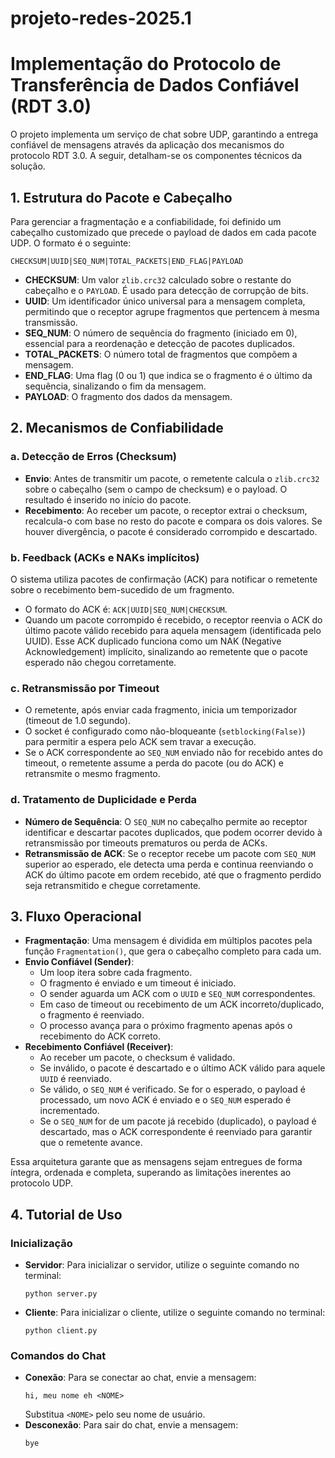 # projeto-redes-2025.1
# Implementação do Protocolo de Transferência de Dados Confiável (RDT 3.0)

O projeto implementa um serviço de chat sobre UDP, garantindo a entrega confiável de mensagens através da aplicação dos mecanismos do protocolo RDT 3.0. A seguir, detalham-se os componentes técnicos da solução.

## 1. Estrutura do Pacote e Cabeçalho

Para gerenciar a fragmentação e a confiabilidade, foi definido um cabeçalho customizado que precede o payload de dados em cada pacote UDP. O formato é o seguinte:

`CHECKSUM|UUID|SEQ_NUM|TOTAL_PACKETS|END_FLAG|PAYLOAD`

* **CHECKSUM**: Um valor `zlib.crc32` calculado sobre o restante do cabeçalho e o `PAYLOAD`. É usado para detecção de corrupção de bits.
* **UUID**: Um identificador único universal para a mensagem completa, permitindo que o receptor agrupe fragmentos que pertencem à mesma transmissão.
* **SEQ_NUM**: O número de sequência do fragmento (iniciado em 0), essencial para a reordenação e detecção de pacotes duplicados.
* **TOTAL_PACKETS**: O número total de fragmentos que compõem a mensagem.
* **END_FLAG**: Uma flag (0 ou 1) que indica se o fragmento é o último da sequência, sinalizando o fim da mensagem.
* **PAYLOAD**: O fragmento dos dados da mensagem.

## 2. Mecanismos de Confiabilidade

### a. Detecção de Erros (Checksum)

* **Envio**: Antes de transmitir um pacote, o remetente calcula o `zlib.crc32` sobre o cabeçalho (sem o campo de checksum) e o payload. O resultado é inserido no início do pacote.
* **Recebimento**: Ao receber um pacote, o receptor extrai o checksum, recalcula-o com base no resto do pacote e compara os dois valores. Se houver divergência, o pacote é considerado corrompido e descartado.

### b. Feedback (ACKs e NAKs implícitos)

O sistema utiliza pacotes de confirmação (ACK) para notificar o remetente sobre o recebimento bem-sucedido de um fragmento.

* O formato do ACK é: `ACK|UUID|SEQ_NUM|CHECKSUM`.
* Quando um pacote corrompido é recebido, o receptor reenvia o ACK do último pacote válido recebido para aquela mensagem (identificada pelo UUID). Esse ACK duplicado funciona como um NAK (Negative Acknowledgement) implícito, sinalizando ao remetente que o pacote esperado não chegou corretamente.

### c. Retransmissão por Timeout

* O remetente, após enviar cada fragmento, inicia um temporizador (timeout de 1.0 segundo).
* O socket é configurado como não-bloqueante (`setblocking(False)`) para permitir a espera pelo ACK sem travar a execução.
* Se o ACK correspondente ao `SEQ_NUM` enviado não for recebido antes do timeout, o remetente assume a perda do pacote (ou do ACK) e retransmite o mesmo fragmento.

### d. Tratamento de Duplicidade e Perda

* **Número de Sequência**: O `SEQ_NUM` no cabeçalho permite ao receptor identificar e descartar pacotes duplicados, que podem ocorrer devido à retransmissão por timeouts prematuros ou perda de ACKs.
* **Retransmissão de ACK**: Se o receptor recebe um pacote com `SEQ_NUM` superior ao esperado, ele detecta uma perda e continua reenviando o ACK do último pacote em ordem recebido, até que o fragmento perdido seja retransmitido e chegue corretamente.

## 3. Fluxo Operacional

* **Fragmentação**: Uma mensagem é dividida em múltiplos pacotes pela função `Fragmentation()`, que gera o cabeçalho completo para cada um.
* **Envio Confiável (Sender)**:
    * Um loop itera sobre cada fragmento.
    * O fragmento é enviado e um timeout é iniciado.
    * O sender aguarda um ACK com o `UUID` e `SEQ_NUM` correspondentes.
    * Em caso de timeout ou recebimento de um ACK incorreto/duplicado, o fragmento é reenviado.
    * O processo avança para o próximo fragmento apenas após o recebimento do ACK correto.
* **Recebimento Confiável (Receiver)**:
    * Ao receber um pacote, o checksum é validado.
    * Se inválido, o pacote é descartado e o último ACK válido para aquele `UUID` é reenviado.
    * Se válido, o `SEQ_NUM` é verificado. Se for o esperado, o payload é processado, um novo ACK é enviado e o `SEQ_NUM` esperado é incrementado.
    * Se o `SEQ_NUM` for de um pacote já recebido (duplicado), o payload é descartado, mas o ACK correspondente é reenviado para garantir que o remetente avance.

Essa arquitetura garante que as mensagens sejam entregues de forma íntegra, ordenada e completa, superando as limitações inerentes ao protocolo UDP.

## 4. Tutorial de Uso

### Inicialização

* **Servidor**: Para inicializar o servidor, utilize o seguinte comando no terminal:
    ```
    python server.py
    ```
* **Cliente**: Para inicializar o cliente, utilize o seguinte comando no terminal:
    ```
    python client.py
    ```

### Comandos do Chat

* **Conexão**: Para se conectar ao chat, envie a mensagem:
    ```
    hi, meu nome eh <NOME>
    ```
    Substitua `<NOME>` pelo seu nome de usuário.
* **Desconexão**: Para sair do chat, envie a mensagem:
    ```
    bye
    
